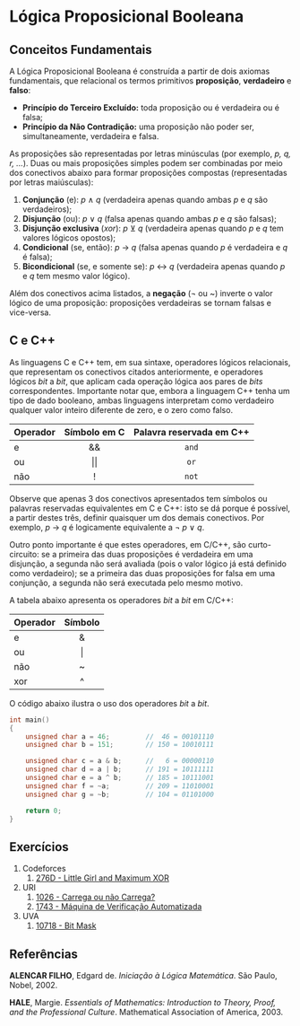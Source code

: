 Lógica Proposicional Booleana
=============================

Conceitos Fundamentais
----------------------

A Lógica Proposicional Booleana é construída a partir de dois axiomas fundamentais, que relacional
os termos primitivos **proposição**, **verdadeiro** e **falso**:

* **Princípio do Terceiro Excluído:** toda proposição ou é verdadeira ou é falsa;
* **Princípio da Não Contradição:** uma proposição não poder ser, simultaneamente, verdadeira e
falsa.

As proposições são representadas por letras minúsculas (por exemplo, _p, q, r, ..._). Duas ou
mais proposições simples podem ser combinadas por meio dos conectivos abaixo para formar 
proposições compostas (representadas por letras maiúsculas):

1. **Conjunção** (e): _p_ &#8743; _q_ (verdadeira apenas quando ambas _p_ e _q_ são verdadeiros);
1. **Disjunção** (ou): _p_ &#8744; _q_ (falsa apenas quando ambas _p_ e _q_ são falsas);
1. **Disjunção exclusiva** (_xor_): _p_ &#8891; _q_ (verdadeira apenas quando _p_ e _q_ tem valores 
lógicos opostos);
1. **Condicional** (se, então): _p_ &#8594; _q_ (falsa apenas quando _p_ é verdadeira e _q_ é 
falsa);
1. **Bicondicional** (se, e somente se): _p_ &#8596; _q_ (verdadeira apenas quando _p_ e _q_ tem
mesmo valor lógico).

Além dos conectivos acima listados, a **negação** (&#172; ou ~) inverte o valor lógico de uma 
proposição: proposições verdadeiras se tornam falsas e vice-versa.


C e C++
-------

As linguagens C e C++ tem, em sua sintaxe, operadores lógicos relacionais, que representam os
conectivos citados anteriormente, e operadores lógicos _bit_ a _bit_, que aplicam cada operação
lógica aos pares de _bits_ correspondentes. Importante notar que, embora a linguagem C++ tenha
um tipo de dado booleano, ambas linguagens interpretam como verdadeiro qualquer valor inteiro
diferente de zero, e o zero como falso.

| Operador | Símbolo em C | Palavra reservada em C++ |
| :---     |    :---:     |         :---:            |
|   e      |     &&       |         `and`            |
|   ou     |     \|\|     |         `or`             |
|   não    |     !        |         `not`            |

Observe que apenas 3 dos conectivos apresentados tem símbolos ou palavras reservadas equivalentes
em C e C++: isto se dá porque é possível, a partir destes três, definir quaisquer um dos demais
conectivos. Por exemplo, _p_ &#8594; _q_ é logicamente equivalente a &#172; _p_ &#8744; _q_.

Outro ponto importante é que estes operadores, em C/C++, são curto-circuito: se a primeira das
duas proposições é verdadeira em uma disjunção, a segunda não será avaliada (pois o valor lógico
já está definido como verdadeiro); se a primeira das duas proposições for falsa em uma conjunção,
a segunda não será executada pelo mesmo motivo.

A tabela abaixo apresenta os operadores _bit_ a _bit_ em C/C++:

| Operador | Símbolo | 
| :---     |  :---:  |
|   e      |    &    |
|   ou     |    \|   |
|   não    |    ~    |
|   xor    |    ^    |

O código abaixo ilustra o uso dos operadores _bit_ a _bit_.
```C++
int main()
{
    unsigned char a = 46;         //  46 = 00101110
    unsigned char b = 151;        // 150 = 10010111

    unsigned char c = a & b;      //   6 = 00000110
    unsigned char d = a | b;      // 191 = 10111111
    unsigned char e = a ^ b;      // 185 = 10111001
    unsigned char f = ~a;         // 209 = 11010001
    unsigned char g = ~b;         // 104 = 01101000

    return 0;
}
```

Exercícios
----------

<!-- 276D - Guloso -->
<!-- 1026 - Xor -->
<!-- 1743 - Xor -->
<!-- 10718 - Guloso -->

1. Codeforces
    1. [276D - Little Girl and Maximum XOR](http://codeforces.com/problemset/problem/276/D)
1. URI
    1. [1026 - Carrega ou não Carrega?](https://www.urionlinejudge.com.br/judge/pt/problems/view/1026)
    1. [1743 - Máquina de Verificação Automatizada](https://www.urionlinejudge.com.br/judge/pt/problems/view/1743)
1. UVA
    1. [10718 - Bit Mask](https://uva.onlinejudge.org/index.php?option=com_onlinejudge&Itemid=8&category=24&page=show_problem&problem=1659)

Referências
-----------

**ALENCAR FILHO**, Edgard de. _Iniciação à Lógica Matemática_. São Paulo, Nobel, 2002.

**HALE**, Margie. _Essentials of Mathematics: Introduction to Theory, Proof, and the Professional
Culture_. Mathematical Association of America, 2003.
